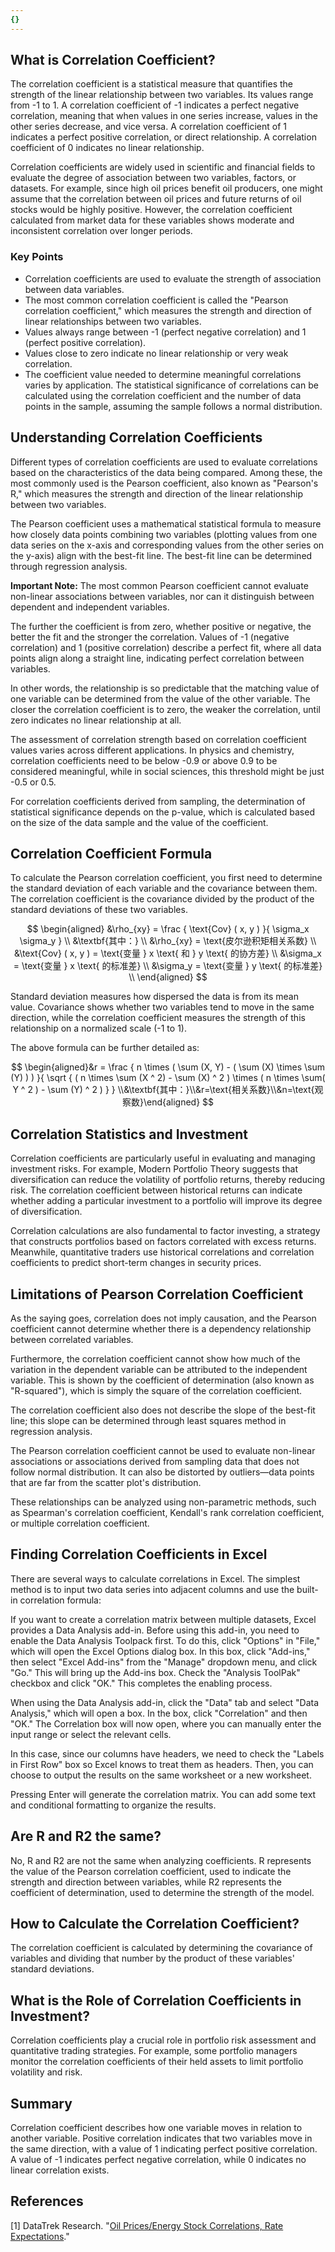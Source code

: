 ```yaml
---
{}
---
```


## What is Correlation Coefficient?

The correlation coefficient is a statistical measure that quantifies the strength of the linear relationship between two variables. Its values range from -1 to 1. A correlation coefficient of -1 indicates a perfect negative correlation, meaning that when values in one series increase, values in the other series decrease, and vice versa. A correlation coefficient of 1 indicates a perfect positive correlation, or direct relationship. A correlation coefficient of 0 indicates no linear relationship.

Correlation coefficients are widely used in scientific and financial fields to evaluate the degree of association between two variables, factors, or datasets. For example, since high oil prices benefit oil producers, one might assume that the correlation between oil prices and future returns of oil stocks would be highly positive. However, the correlation coefficient calculated from market data for these variables shows moderate and inconsistent correlation over longer periods.

### Key Points

- Correlation coefficients are used to evaluate the strength of association between data variables.
- The most common correlation coefficient is called the "Pearson correlation coefficient," which measures the strength and direction of linear relationships between two variables.
- Values always range between -1 (perfect negative correlation) and 1 (perfect positive correlation).
- Values close to zero indicate no linear relationship or very weak correlation.
- The coefficient value needed to determine meaningful correlations varies by application. The statistical significance of correlations can be calculated using the correlation coefficient and the number of data points in the sample, assuming the sample follows a normal distribution.

## Understanding Correlation Coefficients

Different types of correlation coefficients are used to evaluate correlations based on the characteristics of the data being compared. Among these, the most commonly used is the Pearson coefficient, also known as "Pearson's R," which measures the strength and direction of the linear relationship between two variables.

The Pearson coefficient uses a mathematical statistical formula to measure how closely data points combining two variables (plotting values from one data series on the x-axis and corresponding values from the other series on the y-axis) align with the best-fit line. The best-fit line can be determined through regression analysis.

**Important Note:** The most common Pearson coefficient cannot evaluate non-linear associations between variables, nor can it distinguish between dependent and independent variables.

The further the coefficient is from zero, whether positive or negative, the better the fit and the stronger the correlation. Values of -1 (negative correlation) and 1 (positive correlation) describe a perfect fit, where all data points align along a straight line, indicating perfect correlation between variables.

In other words, the relationship is so predictable that the matching value of one variable can be determined from the value of the other variable. The closer the correlation coefficient is to zero, the weaker the correlation, until zero indicates no linear relationship at all.

The assessment of correlation strength based on correlation coefficient values varies across different applications. In physics and chemistry, correlation coefficients need to be below -0.9 or above 0.9 to be considered meaningful, while in social sciences, this threshold might be just -0.5 or 0.5.

For correlation coefficients derived from sampling, the determination of statistical significance depends on the p-value, which is calculated based on the size of the data sample and the value of the coefficient.

## Correlation Coefficient Formula

To calculate the Pearson correlation coefficient, you first need to determine the standard deviation of each variable and the covariance between them. The correlation coefficient is the covariance divided by the product of the standard deviations of these two variables.

$$ \begin{aligned} &\rho_{xy} = \frac { \text{Cov} ( x, y ) }{ \sigma_x \sigma_y } \\ &\textbf{其中：} \\ &\rho_{xy} = \text{皮尔逊积矩相关系数} \\ &\text{Cov} ( x, y ) = \text{变量 } x \text{ 和 } y \text{ 的协方差} \\ &\sigma_x = \text{变量 } x \text{ 的标准差} \\ &\sigma_y = \text{变量 } y \text{ 的标准差} \\ \end{aligned} $$

Standard deviation measures how dispersed the data is from its mean value. Covariance shows whether two variables tend to move in the same direction, while the correlation coefficient measures the strength of this relationship on a normalized scale (-1 to 1).

The above formula can be further detailed as:

$$ \begin{aligned}&r = \frac { n \times ( \sum (X, Y) - ( \sum (X) \times \sum (Y) ) ) }{ \sqrt { ( n \times \sum (X ^ 2) - \sum (X) ^ 2 ) \times ( n \times \sum( Y ^ 2 ) - \sum (Y) ^ 2 ) } } \\&\textbf{其中：}\\&r=\text{相关系数}\\&n=\text{观察数}\end{aligned} $$

## Correlation Statistics and Investment

Correlation coefficients are particularly useful in evaluating and managing investment risks. For example, Modern Portfolio Theory suggests that diversification can reduce the volatility of portfolio returns, thereby reducing risk. The correlation coefficient between historical returns can indicate whether adding a particular investment to a portfolio will improve its degree of diversification.

Correlation calculations are also fundamental to factor investing, a strategy that constructs portfolios based on factors correlated with excess returns. Meanwhile, quantitative traders use historical correlations and correlation coefficients to predict short-term changes in security prices.

## Limitations of Pearson Correlation Coefficient

As the saying goes, correlation does not imply causation, and the Pearson coefficient cannot determine whether there is a dependency relationship between correlated variables.

Furthermore, the correlation coefficient cannot show how much of the variation in the dependent variable can be attributed to the independent variable. This is shown by the coefficient of determination (also known as "R-squared"), which is simply the square of the correlation coefficient.

The correlation coefficient also does not describe the slope of the best-fit line; this slope can be determined through least squares method in regression analysis.

The Pearson correlation coefficient cannot be used to evaluate non-linear associations or associations derived from sampling data that does not follow normal distribution. It can also be distorted by outliers—data points that are far from the scatter plot's distribution.

These relationships can be analyzed using non-parametric methods, such as Spearman's correlation coefficient, Kendall's rank correlation coefficient, or multiple correlation coefficient.

## Finding Correlation Coefficients in Excel

There are several ways to calculate correlations in Excel. The simplest method is to input two data series into adjacent columns and use the built-in correlation formula:

If you want to create a correlation matrix between multiple datasets, Excel provides a Data Analysis add-in. Before using this add-in, you need to enable the Data Analysis Toolpack first. To do this, click "Options" in "File," which will open the Excel Options dialog box. In this box, click "Add-ins," then select "Excel Add-ins" from the "Manage" dropdown menu, and click "Go." This will bring up the Add-ins box. Check the "Analysis ToolPak" checkbox and click "OK." This completes the enabling process.

When using the Data Analysis add-in, click the "Data" tab and select "Data Analysis," which will open a box. In the box, click "Correlation" and then "OK." The Correlation box will now open, where you can manually enter the input range or select the relevant cells.

In this case, since our columns have headers, we need to check the "Labels in First Row" box so Excel knows to treat them as headers. Then, you can choose to output the results on the same worksheet or a new worksheet.

Pressing Enter will generate the correlation matrix. You can add some text and conditional formatting to organize the results.

## Are R and R2 the same?

No, R and R2 are not the same when analyzing coefficients. R represents the value of the Pearson correlation coefficient, used to indicate the strength and direction between variables, while R2 represents the coefficient of determination, used to determine the strength of the model.

## How to Calculate the Correlation Coefficient?

The correlation coefficient is calculated by determining the covariance of variables and dividing that number by the product of these variables' standard deviations.

## What is the Role of Correlation Coefficients in Investment?

Correlation coefficients play a crucial role in portfolio risk assessment and quantitative trading strategies. For example, some portfolio managers monitor the correlation coefficients of their held assets to limit portfolio volatility and risk.

## Summary

Correlation coefficient describes how one variable moves in relation to another variable. Positive correlation indicates that two variables move in the same direction, with a value of 1 indicating perfect positive correlation. A value of -1 indicates perfect negative correlation, while 0 indicates no linear correlation exists.

## References

[1] DataTrek Research. "[Oil Prices/Energy Stock Correlations, Rate Expectations](https://www.datatrekresearch.com/oil-prices-energy-stock-correlations-rate-expectations/)."